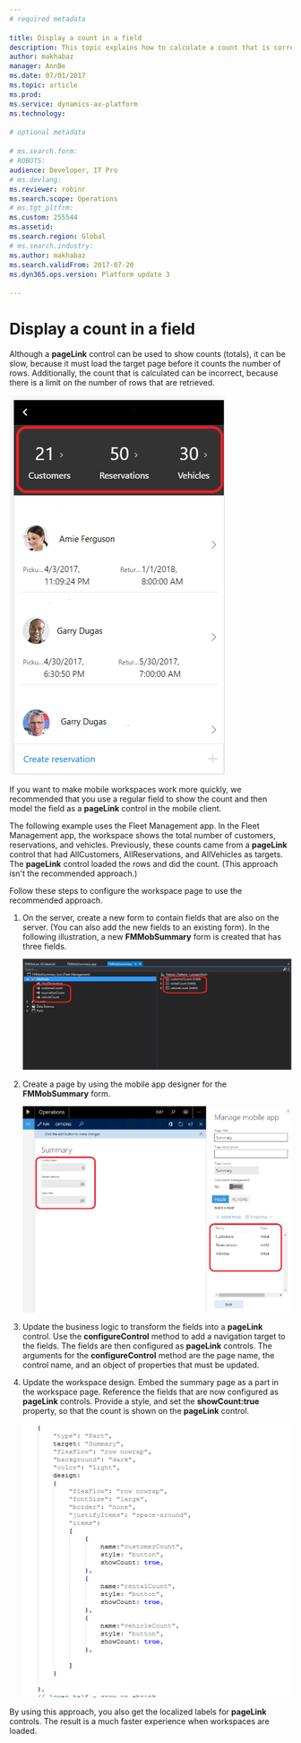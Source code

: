 ```yaml
---
# required metadata

title: Display a count in a field
description: This topic explains how to calculate a count that is correct and that appears quickly. 
author: makhabaz
manager: AnnBe
ms.date: 07/01/2017
ms.topic: article
ms.prod: 
ms.service: dynamics-ax-platform
ms.technology: 

# optional metadata

# ms.search.form: 
# ROBOTS: 
audience: Developer, IT Pro
# ms.devlang: 
ms.reviewer: robinr
ms.search.scope: Operations
# ms.tgt_pltfrm: 
ms.custom: 255544
ms.assetid: 
ms.search.region: Global
# ms.search.industry: 
ms.author: makhabaz
ms.search.validFrom: 2017-07-20
ms.dyn365.ops.version: Platform update 3

---
```


# Display a count in a field

Although a **pageLink** control can be used to show counts (totals), it can be slow, because it must load the target page before it counts the number of rows. Additionally, the count that is calculated can be incorrect, because there is a limit on the number of rows that are retrieved.

![Workspace with tiles that show counts](media/optimizing-workspace/Tiles_Original.png)

If you want to make mobile workspaces work more quickly, we recommended that you use a regular field to show the count and then model the field as a **pageLink** control in the mobile client.

The following example uses the Fleet Management app. In the Fleet Management app, the workspace shows the total number of customers, reservations, and vehicles. Previously, these counts came from a **pageLink** control that had AllCustomers, AllReservations, and AllVehicles as targets. The **pageLink** control loaded the rows and did the count. (This approach isn't the recommended approach.)

Follow these steps to configure the workspace page to use the recommended approach.

1. On the server, create a new form to contain fields that are also on the server. (You can also add the new fields to an existing form). In the following illustration, a new **FMMobSummary** form is created that has three fields.

    ![Form that has three fields](media/optimizing-workspace/FMMobSummary.png)

2. Create a page by using the mobile app designer for the **FMMobSummary** form.

    ![New page in the designer](media/optimizing-workspace/NewPageInDesigner.png)

3. Update the business logic to transform the fields into a **pageLink** control. Use the **configureControl** method to add a navigation target to the fields. The fields are then configured as **pageLink** controls. The arguments for the **configureControl** method are the page name, the control name, and an object of properties that must be updated.
4. Update the workspace design. Embed the summary page as a part in the workspace page. Reference the fields that are now configured as **pageLink** controls. Provide a style, and set the **showCount:true** property, so that the count is shown on the **pageLink** control.

    ![Changes to the business logic](media/optimizing-workspace/ChangesToBL.png)

By using this approach, you also get the localized labels for **pageLink** controls. The result is a much faster experience when workspaces are loaded.

